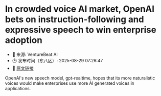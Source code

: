 # In crowded voice AI market, OpenAI bets on instruction-following and expressive speech to win enterprise adoption
- 📅 来源: VentureBeat AI
- 🕒 发布时间（东八区）: 2025-08-29 07:26:47
- 🔗 [原文链接](https://venturebeat.com/ai/in-crowded-voice-ai-market-openai-bets-on-instruction-following-and-expressive-speech-to-win-enterprise-adoption/)

OpenAI's new speech model, gpt-realtime, hopes that its more naturalistic voices would make enterprises use more AI generated voices in applications.
